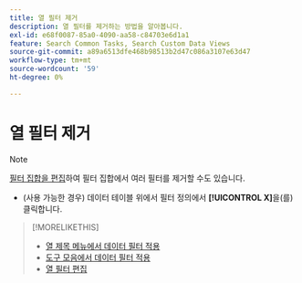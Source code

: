 ```yaml
---
title: 열 필터 제거
description: 열 필터를 제거하는 방법을 알아봅니다.
exl-id: e68f0087-85a0-4090-aa58-c84703e6d1a1
feature: Search Common Tasks, Search Custom Data Views
source-git-commit: a89a6513dfe468b98513b2d47c086a3107e63d47
workflow-type: tm+mt
source-wordcount: '59'
ht-degree: 0%

---
```


# 열 필터 제거

>[!NOTE]
>
>[필터 집합을 편집](/help/search-social-commerce/common-tasks/data-views/ad-hoc-settings/column-filter-edit.md)하여 필터 집합에서 여러 필터를 제거할 수도 있습니다.

* (사용 가능한 경우) 데이터 테이블 위에서 필터 정의에서 **[!UICONTROL X]**&#x200B;을(를) 클릭합니다.

>[!MORELIKETHIS]
>
>* [열 제목 메뉴에서 데이터 필터 적용](/help/search-social-commerce/common-tasks/data-views/ad-hoc-settings/column-filter-apply-from-column-heading.md)
>* [도구 모음에서 데이터 필터 적용](/help/search-social-commerce/common-tasks/data-views/ad-hoc-settings/column-filter-apply-from-toolbar.md)
>* [열 필터 편집](/help/search-social-commerce/common-tasks/data-views/ad-hoc-settings/column-filter-edit.md)
